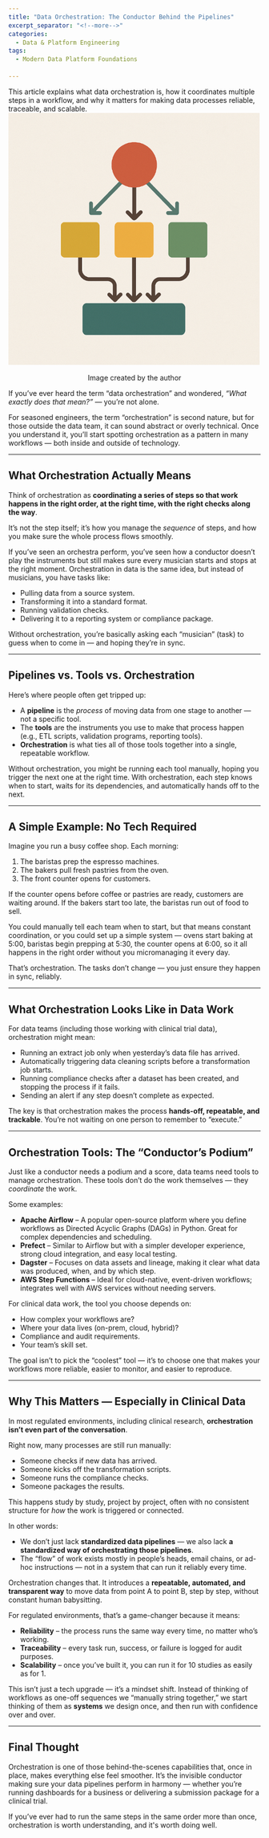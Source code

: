 ```yaml
---
title: "Data Orchestration: The Conductor Behind the Pipelines"
excerpt_separator: "<!--more-->"
categories:
  - Data & Platform Engineering
tags:
  - Modern Data Platform Foundations

---
```


<div class="notice--info">
    This article explains what data orchestration is, how it coordinates multiple steps in a workflow, and why it matters for making data processes reliable, traceable, and scalable.
</div>

<img src="/assets/images/data_orchestration.png" alt="data orchestration" class="center-image" />

<p align="center">Image created by the author</p>

If you’ve ever heard the term “data orchestration” and wondered, *“What exactly does that mean?”* — you’re not alone.

For seasoned engineers, the term “orchestration” is second nature, but for those outside the data team, it can sound abstract or overly technical. Once you understand it, you’ll start spotting orchestration as a pattern in many workflows — both inside and outside of technology.  

---

## What Orchestration Actually Means

Think of orchestration as **coordinating a series of steps so that work happens in the right order, at the right time, with the right checks along the way**.  

It’s not the step itself; it’s how you manage the *sequence* of steps, and how you make sure the whole process flows smoothly.  

If you’ve seen an orchestra perform, you’ve seen how a conductor doesn’t play the instruments but still makes sure every musician starts and stops at the right moment. Orchestration in data is the same idea, but instead of musicians, you have tasks like:  
- Pulling data from a source system.  
- Transforming it into a standard format.  
- Running validation checks.  
- Delivering it to a reporting system or compliance package.  

Without orchestration, you’re basically asking each “musician” (task) to guess when to come in — and hoping they’re in sync.  

---

## Pipelines vs. Tools vs. Orchestration

Here’s where people often get tripped up:  

- A **pipeline** is the *process* of moving data from one stage to another — not a specific tool.  
- The **tools** are the instruments you use to make that process happen (e.g., ETL scripts, validation programs, reporting tools).  
- **Orchestration** is what ties all of those tools together into a single, repeatable workflow.  

Without orchestration, you might be running each tool manually, hoping you trigger the next one at the right time. With orchestration, each step knows when to start, waits for its dependencies, and automatically hands off to the next.  

---

## A Simple Example: No Tech Required

Imagine you run a busy coffee shop. Each morning:  
1. The baristas prep the espresso machines.  
2. The bakers pull fresh pastries from the oven.  
3. The front counter opens for customers.  

If the counter opens before coffee or pastries are ready, customers are waiting around. If the bakers start too late, the baristas run out of food to sell.  

You could manually tell each team when to start, but that means constant coordination, or you could set up a simple system — ovens start baking at 5:00, baristas begin prepping at 5:30, the counter opens at 6:00, so it all happens in the right order without you micromanaging it every day.  

That’s orchestration. The tasks don’t change — you just ensure they happen in sync, reliably.  

---

## What Orchestration Looks Like in Data Work

For data teams (including those working with clinical trial data), orchestration might mean:  
- Running an extract job only when yesterday’s data file has arrived.  
- Automatically triggering data cleaning scripts before a transformation job starts.  
- Running compliance checks after a dataset has been created, and stopping the process if it fails.  
- Sending an alert if any step doesn’t complete as expected.  

The key is that orchestration makes the process **hands-off, repeatable, and trackable**. You’re not waiting on one person to remember to “execute.”

---

## Orchestration Tools: The “Conductor’s Podium”

Just like a conductor needs a podium and a score, data teams need tools to manage orchestration. These tools don’t do the work themselves — they *coordinate* the work.  

Some examples:  
- **Apache Airflow** – A popular open-source platform where you define workflows as Directed Acyclic Graphs (DAGs) in Python. Great for complex dependencies and scheduling.  
- **Prefect** – Similar to Airflow but with a simpler developer experience, strong cloud integration, and easy local testing.  
- **Dagster** – Focuses on data assets and lineage, making it clear what data was produced, when, and by which step.  
- **AWS Step Functions** – Ideal for cloud-native, event-driven workflows; integrates well with AWS services without needing servers.  

For clinical data work, the tool you choose depends on:  
- How complex your workflows are?  
- Where your data lives (on-prem, cloud, hybrid)?  
- Compliance and audit requirements.  
- Your team’s skill set.  

The goal isn’t to pick the “coolest” tool — it’s to choose one that makes your workflows more reliable, easier to monitor, and easier to reproduce.  

---

## Why This Matters — Especially in Clinical Data

In most regulated environments, including clinical research, **orchestration isn’t even part of the conversation**.  

Right now, many processes are still run manually:  
- Someone checks if new data has arrived.  
- Someone kicks off the transformation scripts.  
- Someone runs the compliance checks.  
- Someone packages the results.  

This happens study by study, project by project, often with no consistent structure for *how* the work is triggered or connected.  

In other words:  
- We don’t just lack **standardized data pipelines** — we also lack **a standardized way of orchestrating those pipelines**.  
- The “flow” of work exists mostly in people’s heads, email chains, or ad-hoc instructions — not in a system that can run it reliably every time.  

Orchestration changes that. It introduces a **repeatable, automated, and transparent way** to move data from point A to point B, step by step, without constant human babysitting.  

For regulated environments, that’s a game-changer because it means:  
- **Reliability** – the process runs the same way every time, no matter who’s working.  
- **Traceability** – every task run, success, or failure is logged for audit purposes.  
- **Scalability** – once you’ve built it, you can run it for 10 studies as easily as for 1.  

This isn’t just a tech upgrade — it’s a mindset shift. Instead of thinking of workflows as one-off sequences we “manually string together,” we start thinking of them as **systems** we design once, and then run with confidence over and over.  

---

## Final Thought

Orchestration is one of those behind-the-scenes capabilities that, once in place, makes everything else feel smoother. It’s the invisible conductor making sure your data pipelines perform in harmony — whether you’re running dashboards for a business or delivering a submission package for a clinical trial.  

If you’ve ever had to run the same steps in the same order more than once, orchestration is worth understanding, and it's worth doing well.  
